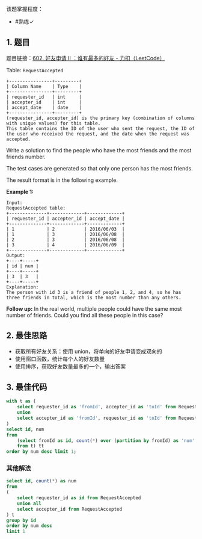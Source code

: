 
该题掌握程度：
- #熟练✓

## 1. 题目
题目链接：[602. 好友申请 II ：谁有最多的好友 - 力扣（LeetCode）](https://leetcode.cn/problems/friend-requests-ii-who-has-the-most-friends/description/)

Table: `RequestAccepted`

```
+----------------+---------+
| Column Name    | Type    |
+----------------+---------+
| requester_id   | int     |
| accepter_id    | int     |
| accept_date    | date    |
+----------------+---------+
(requester_id, accepter_id) is the primary key (combination of columns with unique values) for this table.
This table contains the ID of the user who sent the request, the ID of the user who received the request, and the date when the request was accepted.
```



Write a solution to find the people who have the most friends and the most friends number.

The test cases are generated so that only one person has the most friends.

The result format is in the following example.



**Example 1:**

```
Input:
RequestAccepted table:
+--------------+-------------+-------------+
| requester_id | accepter_id | accept_date |
+--------------+-------------+-------------+
| 1            | 2           | 2016/06/03  |
| 1            | 3           | 2016/06/08  |
| 2            | 3           | 2016/06/08  |
| 3            | 4           | 2016/06/09  |
+--------------+-------------+-------------+
Output:
+----+-----+
| id | num |
+----+-----+
| 3  | 3   |
+----+-----+
Explanation:
The person with id 3 is a friend of people 1, 2, and 4, so he has three friends in total, which is the most number than any others.
```



**Follow up:** In the real world, multiple people could have the same most number of friends. Could you find all these people in this case?

## 2. 最佳思路

- 获取所有好友关系：使用 union，将单向的好友申请变成双向的
- 使用窗口函数，统计每个人的好友数量
- 使用排序，获取好友数量最多的一个，输出答案


## 3. 最佳代码

```sql
with t as (
    select requester_id as 'fromId', accepter_id as 'toId' from RequestAccepted
    union
    select accepter_id as 'fromId', requester_id as 'toId' from RequestAccepted
)
select id, num
from
	(select fromId as id, count(*) over (partition by fromId) as 'num'
	from t) tt
order by num desc limit 1;
```



### 其他解法

```sql
select id, count(*) as num
from
(
    select requester_id as id from RequestAccepted
    union all
    select accepter_id from RequestAccepted
) t
group by id
order by num desc
limit 1
```

